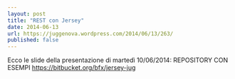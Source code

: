 ```yaml
---
layout: post
title: "REST con Jersey"
date: 2014-06-13
url: https://juggenova.wordpress.com/2014/06/13/263/
published: false 
---
```


Ecco le slide della presentazione di martedì 10/06/2014: REPOSITORY CON ESEMPI https://bitbucket.org/bfx/jersey-jug 
